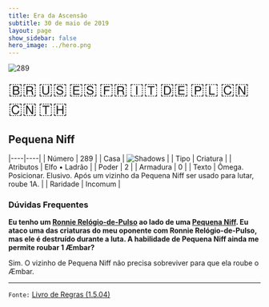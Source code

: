 ```yaml
---
title: Era da Ascensão
subtitle: 30 de maio de 2019
layout: page
show_sidebar: false
hero_image: ../hero.png
---
```


![289](https://cdn.keyforgegame.com/media/card_front/pt/435_289_9HGJGPHQH82Q_pt.png)

<span title="Português" style="font-size: 32px;cursor: pointer;" onclick="javascript:document.querySelector('img[alt=\'289\']').src=document.querySelector('img[alt=\'289\']').src.replace(/card_front\/[^/]+/, 'card_front/pt').replace(/_[^/.0-9]+\.png/, '_pt.png')">🇧🇷</span>
<span title="English" style="font-size: 32px;cursor: pointer;" onclick="javascript:document.querySelector('img[alt=\'289\']').src=document.querySelector('img[alt=\'289\']').src.replace(/card_front\/[^/]+/, 'card_front/en').replace(/_[^/.0-9]+\.png/, '_en.png')">🇺🇸</span>
<span title="Español" style="font-size: 32px;cursor: pointer;" onclick="javascript:document.querySelector('img[alt=\'289\']').src=document.querySelector('img[alt=\'289\']').src.replace(/card_front\/[^/]+/, 'card_front/es').replace(/_[^/.0-9]+\.png/, '_es.png')">🇪🇸</span>
<span title="Français" style="font-size: 32px;cursor: pointer;" onclick="javascript:document.querySelector('img[alt=\'289\']').src=document.querySelector('img[alt=\'289\']').src.replace(/card_front\/[^/]+/, 'card_front/fr').replace(/_[^/.0-9]+\.png/, '_fr.png')">🇫🇷</span>
<span title="Italiano" style="font-size: 32px;cursor: pointer;" onclick="javascript:document.querySelector('img[alt=\'289\']').src=document.querySelector('img[alt=\'289\']').src.replace(/card_front\/[^/]+/, 'card_front/it').replace(/_[^/.0-9]+\.png/, '_it.png')">🇮🇹</span>
<span title="Deutsche" style="font-size: 32px;cursor: pointer;" onclick="javascript:document.querySelector('img[alt=\'289\']').src=document.querySelector('img[alt=\'289\']').src.replace(/card_front\/[^/]+/, 'card_front/de').replace(/_[^/.0-9]+\.png/, '_de.png')">🇩🇪</span>
<span title="Polskie" style="font-size: 32px;cursor: pointer;" onclick="javascript:document.querySelector('img[alt=\'289\']').src=document.querySelector('img[alt=\'289\']').src.replace(/card_front\/[^/]+/, 'card_front/pl').replace(/_[^/.0-9]+\.png/, '_pl.png')">🇵🇱</span>
<span title="简体中文" style="font-size: 32px;cursor: pointer;" onclick="javascript:document.querySelector('img[alt=\'289\']').src=document.querySelector('img[alt=\'289\']').src.replace(/card_front\/[^/]+/, 'card_front/zh-hans').replace(/_[^/.0-9]+\.png/, '_zh-hans.png')">🇨🇳</span>
<span title="繁體中文" style="font-size: 32px;cursor: pointer;" onclick="javascript:document.querySelector('img[alt=\'289\']').src=document.querySelector('img[alt=\'289\']').src.replace(/card_front\/[^/]+/, 'card_front/zh-hant').replace(/_[^/.0-9]+\.png/, '_zh-hant.png')">🇨🇳</span>
<span title="ไทย" style="font-size: 32px;cursor: pointer;" onclick="javascript:document.querySelector('img[alt=\'289\']').src=document.querySelector('img[alt=\'289\']').src.replace(/card_front\/[^/]+/, 'card_front/th').replace(/_[^/.0-9]+\.png/, '_th.png')">🇹🇭</span>

## Pequena Niff

|----|----|
| Número | 289 |
| Casa | ![Shadows](https://archonarcana.com/images/thumb/e/ee/Shadows.png/22px-Shadows.png "Sombras") |
| Tipo | Criatura |
| Atributos | Elfo • Ladrão |
| Poder | 2 |
| Armadura | 0 |
| Texto | Ômega. Posicionar. Elusivo. Após um vizinho da Pequena Niff ser usado para lutar, roube 1A. |
| Raridade | Incomum |

### Dúvidas Frequentes

**Eu tenho um [Ronnie Relógio-de-Pulso](/aoa/276) ao lado de uma
[Pequena Niff](/aoa/289). Eu ataco uma das criaturas do meu
oponente com Ronnie Relógio-de-Pulso, mas ele é destruído durante
a luta. A habilidade de Pequena Niff ainda me permite roubar
1 Æmbar?**

Sim. O vizinho de Pequena Niff não precisa sobreviver para que ela
roube o Æmbar.

<hr/>

`Fonte:` [Livro de Regras (1.5.04)](https://drive.google.com/open?id=14pM1J8ZR_4hZbGFZt-ArQdAGsHCPEQdE)

